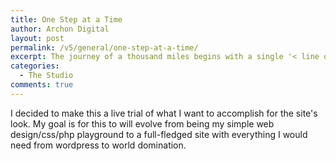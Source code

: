 ```yaml
---
title: One Step at a Time
author: Archon Digital
layout: post
permalink: /v5/general/one-step-at-a-time/
excerpt: The journey of a thousand miles begins with a single '< line of html >'...
categories:
  - The Studio
comments: true
---
```

I decided to make this a live trial of what I want to accomplish for the site's look. My goal is for this to will evolve from being my simple web design/css/php playground to a full-fledged site with everything I would need from wordpress to world domination.